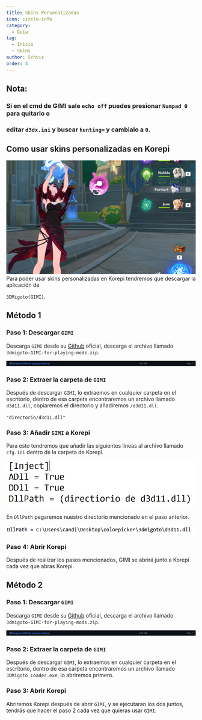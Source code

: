 ```yaml
---
title: Skins Personalizadas
icon: circle-info
category:
  - Guía
tag:
  - Inicio
  - Skins
author: Schvis
order: 4
---
```


## Nota:

### Si en el cmd de GIMI sale `echo off` puedes presionar `Numpad 0` para quitarlo o

### editar `d3dx.ini` y buscar `hunting=` y cambialo a `0`.

## Como usar skins personalizadas en Korepi

![](../../images/example.png)
Para poder usar skins personalizadas en Korepi tendremos que descargar la aplicación de 

`3DMigoto(GIMI)`.
## Método 1
### Paso 1: Descargar `GIMI`

Descarga `GIMI` desde su [Github](https://github.com/SilentNightSound/GI-Model-Importer/releases/tag/v7.0) oficial, descarga el archivo llamado `3dmigoto-GIMI-for-playing-mods.zip`.

![](../../images/3dm-1.png)

### Paso 2: Extraer la carpeta de `GIMI`

Después de descargar `GIMI`, lo extraemos en cualquier carpeta en el escritorio, dentro de esa carpeta encontraremos un archivo llamado `d3d11.dll`, copiaremos el directorio y añadiremos `/d3d11.dll`.

`"directorio/d3d11.dll"`

### Paso 3: Añadir `GIMI` a Korepi

Para esto tendremos que añadir las siguientes lineas al archivo llamado `cfg.ini` dentro de la carpeta de Korepi.

![](../../images/3dm-2.png)

En `DllPath` pegaremos nuestro directorio mencionado en el paso anterior.

![](../../images/3dm-3.png)

### Paso 4: Abrir Korepi

Después de realizar los pasos mencionados, GIMI se abrirá junto a Korepi cada vez que abras Korepi.

## Método 2
### Paso 1: Descargar `GIMI`

Descarga `GIMI` desde su [Github](https://github.com/SilentNightSound/GI-Model-Importer/releases/tag/v7.0) oficial, descarga el archivo llamado `3dmigoto-GIMI-for-playing-mods.zip`.

![](../../images/3dm-1.png)

### Paso 2: Extraer la carpeta de `GIMI`

Después de descargar `GIMI`, lo extraemos en cualquier carpeta en el escritorio, dentro de esa carpeta encontraremos un archivo llamado `3DMigoto Loader.exe`, lo abriremos primero.

### Paso 3: Abrir Korepi

Abriremos Korepi después de abrir `GIMI`, y se ejecutaran los dos juntos, tendrás que hacer el paso 2 cada vez que quieras usar `GIMI`.



